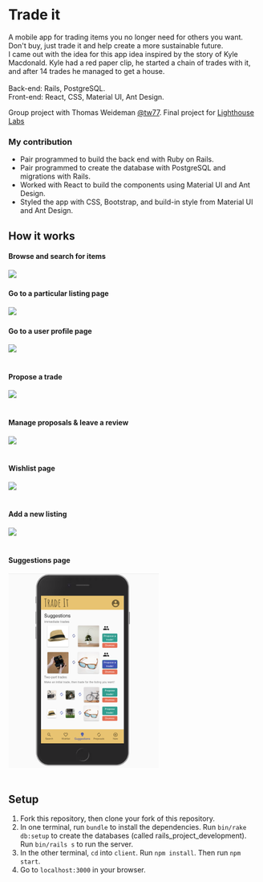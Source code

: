 # Trade it

A mobile app for trading items you no longer need for others you want. Don't buy, just trade it and help create a more sustainable future.<br />
I came out with the idea for this app idea inspired by the story of Kyle Macdonald. Kyle had a red paper clip, he started a chain of trades with it, and after 14 trades he managed to get a house.<br/><br/>
Back-end: Rails, PostgreSQL. <br/>
Front-end: React, CSS, Material UI, Ant Design.<br/>

Group project with Thomas Weideman [@tw77](https://github.com/tw77). Final project for [Lighthouse Labs](https://www.lighthouselabs.ca/)

### My contribution
- Pair programmed to build the back end with Ruby on Rails.
- Pair programmed to create the database with PostgreSQL and migrations with Rails.
- Worked with React to build the components using Material UI and Ant Design.
- Styled the app with CSS, Bootstrap, and build-in style from Material UI and Ant Design.

## How it works

  #### Browse and search for items
  <img src="docs/01_Browse_and_search_for_items.gif" width="300"/>

  #### Go to a particular listing page
  <img src="docs/02_Go_particular_listing.gif" width="300"/>

  #### Go to a user profile page
  <img src="docs/03_Go_user_profile.gif" width="300"/><br /><br />

  #### Propose a trade
  <img src="docs/04_Propose_trade.gif" width="300"/><br /><br />

  #### Manage proposals & leave a review
  <img src="docs/05_Proposals_tab.gif" width="300"/><br /><br />

  #### Wishlist page
  <img src="docs/06_Wishlist_tab.gif" width="300"/><br /><br />

  #### Add a new listing
  <img src="docs/07_New_listing.gif" width="300"/><br /><br />

  #### Suggestions page
  <img src="docs/08_Suggestions.png" width="300"/><br /><br />


## Setup
1. Fork this repository, then clone your fork of this repository.
2. In one terminal, run `bundle` to install the dependencies. Run `bin/rake db:setup` to create the databases (called rails_project_development). Run `bin/rails s` to run the server.
3. In the other terminal, `cd` into `client`. Run `npm install`. Then run `npm start`.
4. Go to `localhost:3000` in your browser.